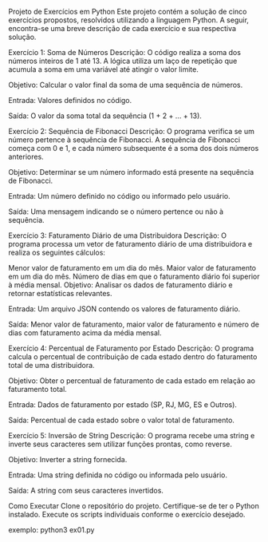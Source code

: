 Projeto de Exercícios em Python
Este projeto contém a solução de cinco exercícios propostos, resolvidos utilizando a linguagem Python. A seguir, encontra-se uma breve descrição de cada exercício e sua respectiva solução.

Exercício 1: Soma de Números
Descrição: O código realiza a soma dos números inteiros de 1 até 13. A lógica utiliza um laço de repetição que acumula a soma em uma variável até atingir o valor limite.

Objetivo: Calcular o valor final da soma de uma sequência de números.

Entrada: Valores definidos no código.

Saída: O valor da soma total da sequência (1 + 2 + ... + 13).

Exercício 2: Sequência de Fibonacci
Descrição: O programa verifica se um número pertence à sequência de Fibonacci. A sequência de Fibonacci começa com 0 e 1, e cada número subsequente é a soma dos dois números anteriores.

Objetivo: Determinar se um número informado está presente na sequência de Fibonacci.

Entrada: Um número definido no código ou informado pelo usuário.

Saída: Uma mensagem indicando se o número pertence ou não à sequência.

Exercício 3: Faturamento Diário de uma Distribuidora
Descrição: O programa processa um vetor de faturamento diário de uma distribuidora e realiza os seguintes cálculos:

Menor valor de faturamento em um dia do mês.
Maior valor de faturamento em um dia do mês.
Número de dias em que o faturamento diário foi superior à média mensal.
Objetivo: Analisar os dados de faturamento diário e retornar estatísticas relevantes.

Entrada: Um arquivo JSON contendo os valores de faturamento diário.

Saída: Menor valor de faturamento, maior valor de faturamento e número de dias com faturamento acima da média mensal.

Exercício 4: Percentual de Faturamento por Estado
Descrição: O programa calcula o percentual de contribuição de cada estado dentro do faturamento total de uma distribuidora.

Objetivo: Obter o percentual de faturamento de cada estado em relação ao faturamento total.

Entrada: Dados de faturamento por estado (SP, RJ, MG, ES e Outros).

Saída: Percentual de cada estado sobre o valor total de faturamento.

Exercício 5: Inversão de String
Descrição: O programa recebe uma string e inverte seus caracteres sem utilizar funções prontas, como reverse.

Objetivo: Inverter a string fornecida.

Entrada: Uma string definida no código ou informada pelo usuário.

Saída: A string com seus caracteres invertidos.

Como Executar
Clone o repositório do projeto.
Certifique-se de ter o Python instalado.
Execute os scripts individuais conforme o exercício desejado.

exemplo: python3 ex01.py
